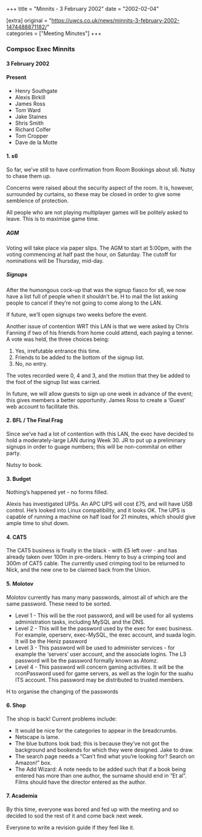 +++
title = "Minnits - 3 February 2002"
date = "2002-02-04"

[extra]
original = "https://uwcs.co.uk/news/minnits-3-february-2002-1474488871182/"    
categories = ["Meeting Minutes"]
+++

### Compsoc Exec Minnits

#### 3 February 2002

#### Present

  - Henry Southgate
  - Alexis Birkill
  - James Ross
  - Tom Ward
  - Jake Staines
  - Shris Smith
  - Richard Colfer
  - Tom Cropper
  - Dave de la Motte

#### 1\. s6

So far, we’ve still to have confirmation from Room Bookings about s6. Nutsy to chase them up.

Concerns were raised about the security aspect of the room. It is, however, surrounded by curtains, so these may be closed in order to give some semblence of protection.

All people who are not playing multiplayer games will be politely asked to leave. This is to maximise game time.

##### AGM

Voting will take place via paper slips. The AGM to start at 5:00pm, with the voting commencing at half past the hour, on Saturday. The cutoff for nominations will be Thursday, mid-day.

##### Signups

After the humongous cock-up that was the signup fiasco for s6, we now have a list full of people when it shouldn’t be. H to mail the list asking people to cancel if they’re not going to come along to the LAN.

If future, we’ll open signups two weeks before the event.

Another issue of contention WRT this LAN is that we were asked by Chris Fanning if two of his friends from home could attend, each paying a tenner. A vote was held, the three choices being:

1.  Yes, irrefutable entrance this time.
2.  Friends to be added to the bottom of the signup list.
3.  No, no entry.

The votes recorded were 0, 4 and 3, and the motion that they be added to the foot of the signup list was carried.

In future, we will allow guests to sign up one week in advance of the event; this gives members a better opportunity. James Ross to create a ‘Guest’ web account to facilitate this.

#### 2\. BFL / The Final Frag

Since we’ve had a lot of contention with this LAN, the exec have decided to hold a moderately-large LAN during Week 30. JR to put up a preliminary signups in order to guage numbers; this will be non-commital on either party.

Nutsy to book.

#### 3\. Budget

Nothing’s happened yet - no forms filled.

Alexis has investigated UPSs. An APC UPS will cost £75, and will have USB control. He’s looked into Linux compatibility, and it looks OK. The UPS is capable of running a machine on half load for 21 minutes, which should give ample time to shut down.

#### 4\. CAT5

The CAT5 business is finally in the black - with £5 left over - and has already taken over 100m in pre-orders. Henry to buy a crimping tool and 300m of CAT5 cable. The currently used crimping tool to be returned to Nick, and the new one to be claimed back from the Union.

#### 5\. Molotov

Molotov currently has many many passwords, almost all of which are the same password. These need to be sorted.

  - Level 1 - This will be the root password, and will be used for all systems administration tasks, including MySQL and the DNS.
  - Level 2 - This will be the password used by the exec for exec business. For example, operserv, exec-MySQL, the exec account, and suada login. It will be the Heniz password
  - Level 3 - This password will be used to administer services - for example the ‘servers’ user account, and the associate logins. The L3 password will be the password formally known as Atomz.
  - Level 4 - This password will concern gaming activities. It will be the rconPassword used for game servers, as well as the login for the suahu ITS account. This password may be distributed to trusted members.

H to organise the changing of the passwords

#### 6\. Shop

The shop is back\! Current problems include:

  - It would be nice for the categories to appear in the breadcrumbs.
  - Netscape is lame.
  - The blue buttons look bad; this is because they’ve not got the background and bookends for which they were designed. Jake to draw.
  - The search page needs a “Can’t find what you’re looking for? Search on Amazon\!” box.
  - The Add Wizard: A note needs to be added such that if a book being entered has more than one author, the surname should end in “Et al”. Films should have the director entered as the author.

#### 7\. Academia

By this time, everyone was bored and fed up with the meeting and so decided to sod the rest of it and come back next week.

Everyone to write a revision guide if they feel like it.
